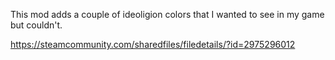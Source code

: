 This mod adds a couple of ideoligion colors that I wanted to see in my game but couldn't.

https://steamcommunity.com/sharedfiles/filedetails/?id=2975296012
